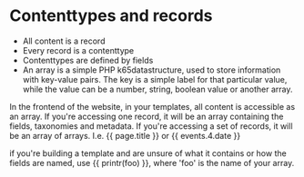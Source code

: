 Contenttypes and records
========================

 - All content is a record
 - Every record is a contenttype
 - Contenttypes are defined by fields
 - An array is a simple PHP k65datastructure, used to store information with key-value pairs. The key is a simple label for that particular value, while the value can be a number, string, boolean value or another array.

In the frontend of the website, in your templates, all content is accessible as an array. If you're accessing one record, it will be an array containing the fields, taxonomies and metadata. If you're accessing a set of records, it will be an array of arrays.
I.e. {{ page.title }} or {{ events.4.date }}

if you're building a template and are unsure of what it contains or how the fields are named, use {{ printr(foo) }}, where 'foo' is the name of your array.